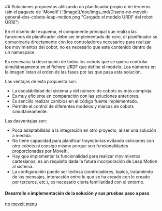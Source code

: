 <a name="planificador">
## Soluciones propuestas utilizando un planificador propio o de terceros (sin el paquete de `MoveIt!`)
</a>
![image](/doc/imgs_md/Diseno-no-moveit-general-dos-cobots-leap-motion.png  "Cargado el modelo URDF del robot UR10")


En el diseño del esquema, el componente principal que realiza
las funciones de planificador debe ser implementado de cero, el planificador se comunicarı́a directamente con los controladores necesarios para realizar los movimientos del cobot, no es necesario que esté contenido dentro de un namespace. 

Es necesaria la descripción de todos los cobots que se quiera controlar
simultáneamente en el fichero URDF que define el modelo. Los números en la imagen listan el orden de las fases por las que pasa esta solución.

Las ventajas de esta propuesta son:

- La escalabilidad del sistema y del número de cobots es más compleja.
- Es muy eficiente en comparación con las soluciones anteriores.
- Es sencillo realizar cambios en el código fuente implementado.
- Permite el control de diferentes modelos y marcas de cobots simultáneamente.

Las desventajas son:

- Poca adaptabilidad a la integración en otro proyecto, al ser una solución a medida.
- No tiene capacidad para planificar trayectorias evitando colisiones con otro cobots ni consigo mismo porque son funcionalidades proporcionadas por MoveIt!.
- Hay que implementar la funcionalidad para realizar movimientos
cartesianos, es un requisito dada la futura incorporación de Leap Motion
al sistema.
- La configuración puede ser tediosa (controladores, topics, tratamiento de los mensajes, interacción entre lo que se ha creado con lo creado por terceros, etc.), es necesario cierta familiaridad con el entorno.

#### Desarrollo e implementación de la solución y sus pruebas paso a paso
[no moveit menu]()